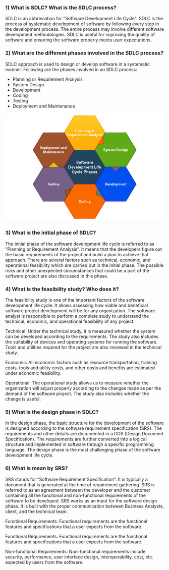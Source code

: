 ### 1) What is SDLC? What is the SDLC process?

SDLC is an abbreviation for "Software Development Life Cycle". SDLC is the process of systematic development of software by following every step in the development process. The entire process may involve different software development methodologies. SDLC is useful for improving the quality of software and ensuring the software properly meets user expectations.

### 2) What are the different phases involved in the SDLC process?
SDLC approach is used to design or develop software in a systematic manner. Following are the phases involved in an SDLC process:

* Planning or Requirement Analysis
* System Design
* Development
* Coding
* Testing
* Deployment and Maintenance

![myimage-alt-tag](./image/SDLC%20Phas.png)

### 3) What is the initial phase of SDLC?
The initial phase of the software development life cycle is referred to as "Planning or Requirement Analysis”. It means that the developers figure out the basic requirements of the project and build a plan to achieve that approach. There are several factors such as technical, economic, and operational feasibility which are carried out in the initial phase. The possible risks and other unexpected circumstances that could be a part of the software project are also discussed in this phase.

### 4) What is the feasibility study? Who does it?
The feasibility study is one of the important factors of the software development life cycle. It allows assessing how viable and beneficial software project development will be for any organization. The software analyst is responsible to perform a complete study to understand the technical, economic, and operational feasibility of any project.

Technical: Under the technical study, it is measured whether the system can be developed according to the requirements. The study also includes the suitability of devices and operating systems for running the software. Tools and utilities required for the project are also reviewed in the technical study.

Economic: All economic factors such as resource transportation, training costs, tools and utility costs, and other costs and benefits are estimated under economic feasibility.

Operational: The operational study allows us to measure whether the organization will adjust properly according to the changes made as per the demand of the software project. The study also includes whether the change is useful.

### 5) What is the design phase in SDLC?
In the design phase, the basic structure for the development of the software is designed according to the software requirement specification (SRS). The requirements and other details are documented in a DDS (Design Document Specification). The requirements are further converted into a logical structure and implemented in software through a specific programming language. The design phase is the most challenging phase of the software development life cycle. 

### 6) What is mean by SRS?
SRS stands for “Software Requirement Specification”. It is typically a document that is generated at the time of requirement gathering. SRS is referred to as an agreement between the developer and the customer containing all the functional and non-functional requirements of the software to be developed. SRS works as an input for the software design phase. It is built with the proper communication between Business Analysts, client, and the technical team.

Functional Requirements: Functional requirements are the functional features and specifications that a user expects from the software.

Functional Requirements: Functional requirements are the functional features and specifications that a user expects from the software.

Non-functional Requirements: Non-functional requirements include security, performance, user interface design, interoperability, cost, etc. expected by users from the software.
